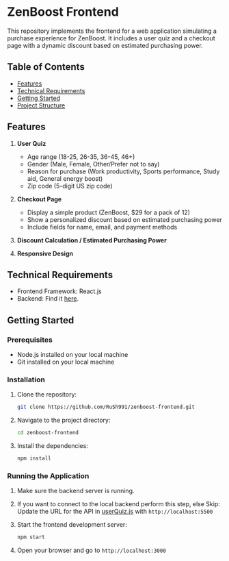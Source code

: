 # ZenBoost Frontend

This repository implements the frontend for a web application simulating a purchase experience for ZenBoost. It includes a user quiz and a checkout page with a dynamic discount based on estimated purchasing power.

## Table of Contents

- [Features](#features)
- [Technical Requirements](#technical-requirements)
- [Getting Started](#getting-started)
- [Project Structure](#project-structure)

## Features

1. **User Quiz**

   - Age range (18-25, 26-35, 36-45, 46+)
   - Gender (Male, Female, Other/Prefer not to say)
   - Reason for purchase (Work productivity, Sports performance, Study aid, General energy boost)
   - Zip code (5-digit US zip code)

2. **Checkout Page**

   - Display a simple product (ZenBoost, $29 for a pack of 12)
   - Show a personalized discount based on estimated purchasing power
   - Include fields for name, email, and payment methods

3. **Discount Calculation / Estimated Purchasing Power**

4. **Responsive Design**

## Technical Requirements

- Frontend Framework: React.js
- Backend: Find it [here](https://github.com/RuSh991/zenboost-backend).

## Getting Started

### Prerequisites

- Node.js installed on your local machine
- Git installed on your local machine

### Installation

1. Clone the repository:

   ```sh
   git clone https://github.com/RuSh991/zenboost-frontend.git
   ```

2. Navigate to the project directory:

   ```sh
   cd zenboost-frontend
   ```

3. Install the dependencies:

   ```sh
   npm install
   ```

### Running the Application

1. Make sure the backend server is running.

2. If you want to connect to the local backend perform this step, else Skip: Update the URL for the API in [userQuiz.js](https://github.com/RuSh991/zenboost-frontend/blob/main/src/components/QuizPage/userQuiz.js) with `http://localhost:5500`

3. Start the frontend development server:

   ```sh
   npm start
   ```

4. Open your browser and go to `http://localhost:3000`
